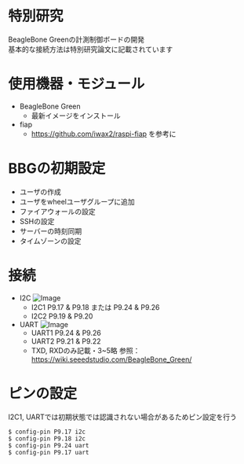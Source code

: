 # 特別研究
BeagleBone Greenの計測制御ボードの開発  
基本的な接続方法は特別研究論文に記載されています

# 使用機器・モジュール
  - BeagleBone Green
    - 最新イメージをインストール
  - fiap
    - https://github.com/iwax2/raspi-fiap を参考に
   
# BBGの初期設定
  - ユーザの作成
  - ユーザをwheelユーザグループに追加
  - ファイアウォールの設定
  - SSHの設定
  - サーバーの時刻同期
  - タイムゾーンの設定

# 接続
  - I2C
![Image](https://github.com/user-attachments/assets/8573fbc2-2e66-4a90-9edd-a841507d7f1b)
    - I2C1 P9.17 & P9.18 または P9.24 & P9.26
    - I2C2 P9.19 & P9.20
  - UART
![Image](https://github.com/user-attachments/assets/9c072b58-f727-470a-a623-2a33974d212a)
    - UART1 P9.24 & P9.26
    - UART2 P9.21 & P9.22
    - TXD, RXDのみ記載・3~5略
参照：https://wiki.seeedstudio.com/BeagleBone_Green/

# ピンの設定
I2C1, UARTでは初期状態では認識されない場合があるためピン設定を行う
```
$ config-pin P9.17 i2c
$ config-pin P9.18 i2c
$ config-pin P9.24 uart
$ config-pin P9.17 uart
```

